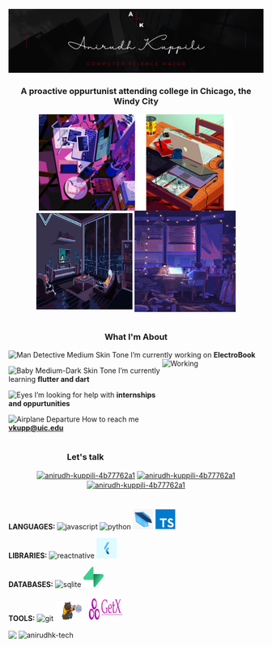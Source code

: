 ![](./mainHeader.png)

<h3 align="center">A proactive oppurtunist attending college in Chicago, the Windy City</h3>

<p align="center">
<img align="center" src="header1IMAGE.gif" width=190 height=190/> <img align="center" src="./header2IMAGE.gif" width=190 height=190/> <img align="center" src="./header3IMAGE.gif" width=190 height=190/> <img align="center" src="./header5IMAGE.gif" width=200 height=200/> 
</p>

<h1></h1>

<h3 align="center">What I'm About</h3>

<img src="https://raw.githubusercontent.com/Tarikul-Islam-Anik/Animated-Fluent-Emojis/master/Emojis/People%20with%20professions/Man%20Detective%20Medium%20Skin%20Tone.png" alt="Man Detective Medium Skin Tone" width="30" height="30" /> I’m currently working on **ElectroBook** <img src="./whataboutIMAGE.gif" align="right" alt="Working" width="200" height="200" />

<img src="https://raw.githubusercontent.com/Tarikul-Islam-Anik/Animated-Fluent-Emojis/master/Emojis/People%20with%20professions/Baby%20Medium-Dark%20Skin%20Tone.png" alt="Baby Medium-Dark Skin Tone" width="30" height="30" /> I’m currently learning **flutter and dart**

<img src="https://raw.githubusercontent.com/Tarikul-Islam-Anik/Animated-Fluent-Emojis/master/Emojis/Hand%20gestures/Eyes.png" alt="Eyes" width="30" height="30" /> I’m looking for help with **internships and oppurtunities**

<img src="https://raw.githubusercontent.com/Tarikul-Islam-Anik/Animated-Fluent-Emojis/master/Emojis/Travel%20and%20places/Airplane%20Departure.png" alt="Airplane Departure" width="30" height="30" /> How to reach me **vkupp@uic.edu**


<h1></h1>

<h3 align="center">Let's talk</h3>

<p align="center">
  <a href="https://linkedin.com/in/anirudh-kuppili-4b77762a1" target="_blank"><img align="center" src="https://user-images.githubusercontent.com/74038190/235294012-0a55e343-37ad-4b0f-924f-c8431d9d2483.gif" alt="anirudh-kuppili-4b77762a1" height="60" width="60" /></a>
  <a href="https://discordapp.com/users/ani_bytes" target="_blank"><img align="center" src="https://user-images.githubusercontent.com/74038190/235294015-47144047-25ab-417c-af1b-6746820a20ff.gif" alt="anirudh-kuppili-4b77762a1" height="60" width="60" /></a>
  <a href="https://api.whatsapp.com/send/?phone=5633965540&text&type=phone_number&app_absent=0" target="_blank"><img align="center" src="https://user-images.githubusercontent.com/74038190/235294019-40007353-6219-4ec5-b661-b3c35136dd0b.gif" alt="anirudh-kuppili-4b77762a1" height="60" width="60" /></a>
</p>

<h1></h1> 

**LANGUAGES:** 
<img 
  src="https://user-images.githubusercontent.com/74038190/212257454-16e3712e-945a-4ca2-b238-408ad0bf87e6.gif" 
  alt="javascript" 
  width="40" 
  height="40"
/> 
<img 
  src="https://user-images.githubusercontent.com/74038190/212257472-08e52665-c503-4bd9-aa20-f5a4dae769b5.gif" 
  alt="python" 
  width="40" 
  height="40"
/>
<img 
  src="./dart_icon.png" 
  alt="dart" 
  width="40" 
  height="40"
/> 
<img 
  src="https://raw.githubusercontent.com/devicons/devicon/master/icons/typescript/typescript-original.svg" 
  alt="typescript" 
  width="40" 
  height="40"
/>

**LIBRARIES:**
  <img 
    src="https://user-images.githubusercontent.com/74038190/212257467-871d32b7-e401-42e8-a166-fcfd7baa4c6b.gif" 
    alt="reactnative" 
    width="40" 
    height="40"
  />
  <img 
    src="./flutter_icon.png" 
    alt="flutter" 
    width="40" 
    height="40"
  />

**DATABASES:**
<img 
  src="https://www.vectorlogo.zone/logos/sqlite/sqlite-icon.svg" 
  alt="sqlite" 
  width="40" 
  height="40"
/> 
<img 
  src="./supabase_icon.png" 
  alt="supabase" 
  width="40" 
  height="40"
/>

**TOOLS:**
<img 
  src="https://user-images.githubusercontent.com/74038190/212281775-b468df30-4edc-4bf8-a4ee-f52e1aaddc86.gif" 
  alt="git" 
  width="50" 
  height="40"
/> 
<img 
  src="./zustand_icon.png" 
  alt="zustand" 
  width="60" 
  height="40"
/>
<img 
  src="./getx_icon.png" 
  alt="getx" 
  width="70" 
  height="50"
/>

<p align-self="center">
<img 
  align="center"
  height=500
  href="https://leetcode.com/u/Ani_Bytes/"
  src="https://leetcard.jacoblin.cool/Ani_Bytes?font=abel&theme=dark&ext=heatmap"
/>
<img 
  align="center"
  height=500
  src="https://github-readme-stats.vercel.app/api/top-langs/?username=anirudhk-tech&layout=pie&theme=dark"
  alt="anirudhk-tech"
/>
</p>
